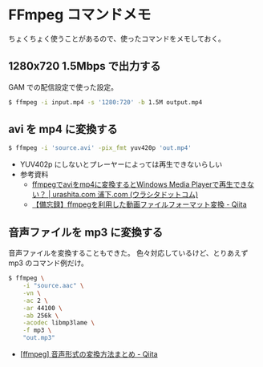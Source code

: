 # FFmpeg コマンドメモ

ちょくちょく使うことがあるので、使ったコマンドをメモしておく。

## 1280x720 1.5Mbps で出力する

GAM での配信設定で使った設定。

```bash
$ ffmpeg -i input.mp4 -s '1280:720' -b 1.5M output.mp4
```

## avi を mp4 に変換する

```bash
$ ffmpeg -i 'source.avi' -pix_fmt yuv420p 'out.mp4'
```

- YUV402p にしないとプレーヤーによっては再生できないらしい
- 参考資料
    - [ffmpegでaviをmp4に変換するとWindows Media Playerで再生できない？ | urashita.com 浦下.com (ウラシタドットコム)](https://urashita.com/archives/25396)
    - [【備忘録】ffmpegを利用した動画ファイルフォーマット変換 - Qiita](https://qiita.com/mriho/items/a16b3c618c378efeb58f)

## 音声ファイルを mp3 に変換する

音声ファイルを変換することもできた。
色々対応しているけど、とりあえず mp3 のコマンド例だけ。

```bash
$ ffmpeg \
    -i "source.aac" \
    -vn \
    -ac 2 \
    -ar 44100 \
    -ab 256k \
    -acodec libmp3lame \
    -f mp3 \
    "out.mp3"
```

- [[ffmpeg] 音声形式の変換方法まとめ - Qiita](https://qiita.com/suzutsuki0220/items/43c87488b4684d3d15f6#wav%E3%81%8B%E3%82%89aac%E5%BD%A2%E5%BC%8F%E3%81%B8%E5%A4%89%E6%8F%9B)